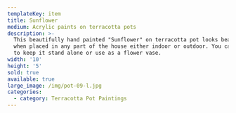 ```yaml
---
templateKey: item
title: Sunflower
medium: Acrylic paints on terracotta pots
description: >-
  This beautifully hand painted "Sunflower" on terracotta pot looks beautiful
  when placed in any part of the house either indoor or outdoor. You can choose
  to keep it stand alone or use as a flower vase.
width: '10'
height: '5'
sold: true
available: true
large_image: /img/pot-09-l.jpg
categories:
  - category: Terracotta Pot Paintings
---
```


